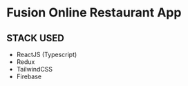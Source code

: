 # Fusion Online Restaurant App

## STACK USED

- ReactJS (Typescript)
- Redux
- TailwindCSS
- Firebase


